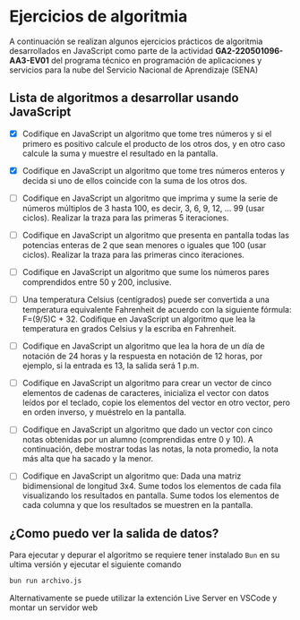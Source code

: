 # Ejercicios de algoritmia 

A continuación se realizan algunos ejercicios prácticos de algoritmia desarrollados en JavaScript como parte de la actividad **GA2-220501096-AA3-EV01** del programa técnico en programación de aplicaciones y servicios para la nube del Servicio Nacional de Aprendizaje (SENA)

## Lista de algoritmos a desarrollar usando JavaScript

- [x] Codifique en JavaScript un algoritmo que tome tres números y si el primero es positivo calcule el producto de los otros dos, y en otro caso calcule la suma y muestre el resultado en la pantalla.

- [x] Codifique en JavaScript un algoritmo que tome tres números enteros y decida si uno de ellos coincide con la suma de los otros dos.

- [ ] Codifique en JavaScript un algoritmo que imprima y sume la serie de números múltiplos de 3 hasta 100, es decir, 3, 6, 9, 12, ... 99 (usar ciclos). Realizar la traza para las primeras 5 iteraciones.

- [ ] Codifique en JavaScript un algoritmo que presenta en pantalla todas las potencias enteras de 2 que sean menores o iguales que 100 (usar ciclos). Realizar la traza para las primeras cinco iteraciones.

- [ ] Codifique en JavaScript un algoritmo que sume los números pares comprendidos entre 50 y 200, inclusive.

- [ ] Una temperatura Celsius (centígrados) puede ser convertida a una temperatura equivalente Fahrenheit de acuerdo con la siguiente fórmula: F=(9/5)C + 32. Codifique en JavaScript un algoritmo que lea la temperatura en grados Celsius y la escriba en Fahrenheit.

- [ ] Codifique en JavaScript un algoritmo que lea la hora de un día de notación de 24 horas y la respuesta en notación de 12 horas, por ejemplo, si la entrada es 13, la salida será 1 p.m.

- [ ] Codifique en JavaScript un algoritmo para crear un vector de cinco elementos de cadenas de caracteres, inicializa el vector con datos leídos por el teclado, copie los elementos del vector en otro vector, pero en orden inverso, y muéstrelo en la pantalla.

- [ ] Codifique en JavaScript un algoritmo que dado un vector con cinco notas obtenidas por un alumno (comprendidas entre 0 y 10). A continuación, debe mostrar todas las notas, la nota promedio, la nota más alta que ha sacado y la menor.

- [ ] Codifique en JavaScript un algoritmo que: Dada una matriz bidimensional de longitud 3x4. Sume todos los elementos de cada fila visualizando los resultados en pantalla. Sume todos los elementos de cada columna y que los resultados se muestren en la pantalla.

## ¿Como puedo ver la salida de datos? 


Para ejecutar y depurar el algoritmo se requiere tener instalado `Bun` en su ultima versión y ejecutar el siguiente comando 

```bash
bun run archivo.js
```

Alternativamente se puede utilizar la extención Live Server en VSCode y montar un servidor web



